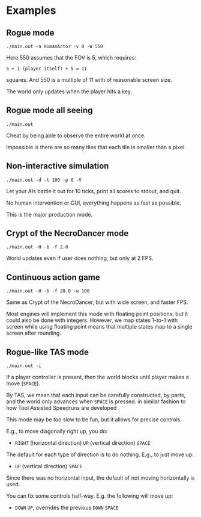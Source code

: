 # Examples

## Rogue mode

    ./main.out -a HumanActor -v 0 -W 550

Here 550 assumes that the FOV is 5, which requires:

    5 + 1 (player itself) + 5 = 11

squares. And 550 is a multiple of 11 with of reasonable screen size.

The world only updates when the player hits a key.

## Rogue mode all seeing

    ./main.out

Cheat by being able to observe the entire world at once.

Impossible is there are so many tiles that each tile is smaller than a pixel.

## Non-interactive simulation

    ./main.out -d -t 100 -p 0 -V

Let your AIs battle it out for 10 ticks, print all scores to stdout, and quit.

No human intervention or GUI, everything happens as fast as possible.

This is the major production mode.

## Crypt of the NecroDancer mode

    ./main.out -H -b -f 2.0

World updates even if user does nothing, but only at 2 FPS.

## Continuous action game

    ./main.out -H -b -f 20.0 -w 100

Same as Crypt of the NecroDancer, but with wide screen, and faster FPS.

Most engines will implement this mode with floating point positions, but it
could also be done with integers. However, we map states 1-to-1 with screen
while using floating point means that multiple states map to a single screen
after rounding.

## Rogue-like TAS mode

    ./main.out -i

If a player controller is present, then the world blocks until player makes a
move (`SPACE`).

By TAS, we mean that each input can be carefully constructed, by parts, and the
world only advances when `SPACE` is pressed. in similar fashion to how Tool
Assisted Speedruns are developed

This mode may be too slow to be fun, but it allows for precise controls.

E.g., to move diagonally right up, you do:

- `RIGHT` (horizontal direction) `UP` (vertical direction) `SPACE`

The default for each type of direction is to do nothing. E.g., to just move up:

- `UP` (vertical direction) `SPACE`

Since there was no horizontal input, the default of not moving horizontally is
used.

You can fix some controls half-way. E.g. the following will move up:

- `DOWN` `UP`, overrides the previous `DOWN` `SPACE`
